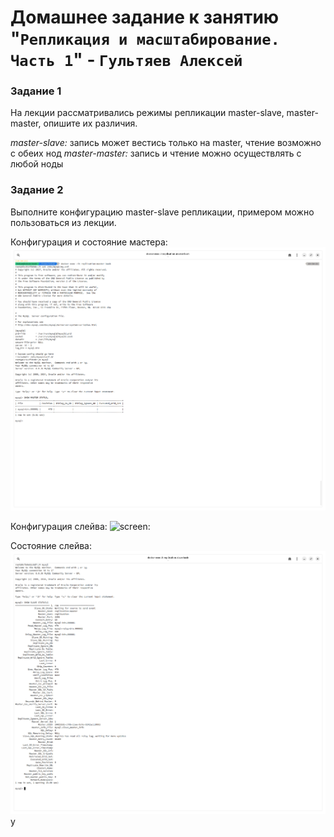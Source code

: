 # Домашнее задание к занятию "`Репликация и масштабирование. Часть 1`" - `Гультяев Алексей`

### Задание 1
На лекции рассматривались режимы репликации master-slave, master-master, опишите их различия.

*master-slave:* запись может вестись только на master, чтение возможно с обеих нод
*master-master:* запись и чтение можно осуществлять с любой ноды

### Задание 2
Выполните конфигурацию master-slave репликации, примером можно пользоваться из лекции.

Конфигурация и состояние мастера:
![screen:](https://github.com/hokum83/12-06/blob/main/img/2-1.png)

Конфигурация слейва:
![screen:](https://github.com/hokum83/12-046/blob/main/img/2-2.png)

Состояние слейва:
![screen:](https://github.com/hokum83/12-06/blob/main/img/2-3.png)у